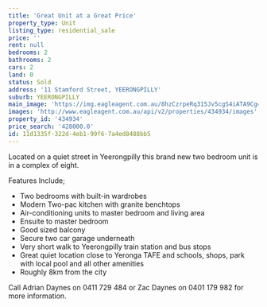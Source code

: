 ```yaml
---
title: 'Great Unit at a Great Price'
property_type: Unit
listing_type: residential_sale
price: ''
rent: null
bedrooms: 2
bathrooms: 2
cars: 2
land: 0
status: Sold
address: '11 Stamford Street, YEERONGPILLY'
suburb: YEERONGPILLY
main_image: 'https://img.eagleagent.com.au/8hzCzrpeRq315Jv5cgS4iATA9Cg=/1280x854/smart/https://s3-us-west-2.amazonaws.com/eagleagent-orig/images/6819128/105287409-image-M.jpg'
images: 'http://www.eagleagent.com.au/api/v2/properties/434934/images'
property_id: '434934'
price_search: '428000.0'
id: 11d1335f-322d-4eb1-99f6-7a4ed8488bb5
---
```

Located on a quiet street in Yeerongpilly this brand new two bedroom unit is in a complex of eight.

Features Include;
- Two bedrooms with built-in wardrobes
- Modern Two-pac kitchen with granite benchtops
- Air-conditioning units to master bedroom and living area
- Ensuite to master bedroom
- Good sized balcony
- Secure two car garage underneath
- Very short walk to Yeerongpilly train station and bus stops
- Great quiet location close to Yeronga TAFE and schools, shops, park with local pool and all other amenities
- Roughly 8km from the city

Call Adrian Daynes on 0411 729 484 or Zac Daynes on 0401 179 982 for more information.